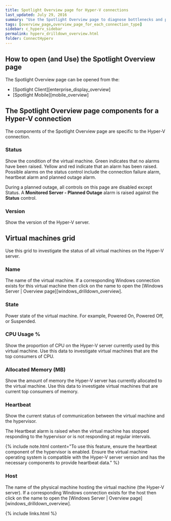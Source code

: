 ```yaml
---
title: Spotlight Overview page for Hyper-V connections
last_updated: July 29, 2016
summary: "Use the Spotlight Overview page to diagnose bottlenecks and problem areas on a single Hyper-V connection."
tags: [overview_page,overview_page_for_each_connection_type]
sidebar: c_hyperv_sidebar
permalink: hyperv_drilldown_overview.html
folder: ConnectHyperv
---
```




## How to open (and Use) the Spotlight Overview page
The Spotlight Overview page can be opened from the:

* [Spotlight Client][enterprise_display_overview]
* [Spotlight Mobile][mobile_overview]

## The Spotlight Overview page components for a Hyper-V connection

The components of the Spotlight Overview page are specific to the Hyper-V connection.

### Status

 Show the condition of the virtual machine. Green indicates that no alarms have been raised. Yellow and red indicate that an alarm has been raised. Possible alarms on the status control include the connection failure alarm, heartbeat alarm and planned outage alarm.

During a planned outage, all controls on this page are disabled except Status. A **Monitored Server - Planned Outage** alarm is raised against the **Status** control.

### Version

Show the version of the Hyper-V server.


## Virtual machines grid

Use this grid to investigate the status of all virtual machines on the Hyper-V server.

### Name
 The name of the virtual machine. If a corresponding Windows connection exists for this virtual machine then click on the name to open the [Windows Server \| Overview page][windows_drilldown_overview].

### State
 Power state of the virtual machine. For example, Powered On, Powered Off, or Suspended.

### CPU Usage %
 Show the proportion of CPU on the Hyper-V server currently used by this virtual machine. Use this data to investigate virtual machines that are the top consumers of CPU.

### Allocated Memory (MB)
 Show the amount of memory the Hyper-V server has currently allocated to the virtual machine. Use this data to investigate virtual machines that are current top consumers of memory.

### Heartbeat
 Show the current status of communication between the virtual machine and the hypervisor.

The Heartbeat alarm is raised when the virtual machine has stopped responding to the hypervisor or is not responding at regular intervals.

{% include note.html content="To use this feature, ensure the heartbeat component of the hypervisor is enabled. Ensure the virtual machine operating system is compatible with the Hyper-V server version and has the necessary components to provide heartbeat data." %}

### Host
 The name of the physical machine hosting the virtual machine (the Hyper-V server). If a corresponding Windows connection exists for the host then click on the name to open the [Windows Server \| Overview page][windows_drilldown_overview].



{% include links.html %}
